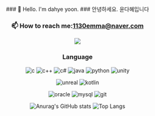 <div align="center">
###  👋 Hello. I'm dahye yoon.
###   안녕하세요. 윤다혜입니다

<!--
**gesture07/gesture07** is a ✨ _special_ ✨ repository because its `README.md` (this file) appears on your GitHub profile.

Here are some ideas to get you started:


### 🌱 I’m currently learning ...
- 👯 I’m looking to collaborate on ...
- 🤔 I’m looking for help with ...
- 💬 Ask me about ...
- 😄 Pronouns: ...
- ⚡ Fun fact: ...
-->



### 📫 How to reach me:1130emma@naver.com 
<a href="https://gombinimbi.tistory.com" target="_blank"><img src="https://img.shields.io/badge/Tistory-eb531f?style=plastic&logo=Tistory&logoColor=Red"/></a>


### Language
![c](https://img.shields.io/badge/-c-red)
![c++](https://img.shields.io/badge/-c%2B%2B-orange)
![c#](https://img.shields.io/badge/-c%23-yellow)
![java](https://img.shields.io/badge/-java-brightgreen)
![python](https://img.shields.io/badge/-python-blue)
![unity](https://img.shields.io/badge/-unity-purple)

![unreal](https://img.shields.io/badge/-unreal-red)
![kotlin](https://img.shields.io/badge/-kotlin-orange)

![oracle](https://img.shields.io/badge/-oracle-red)
![mysql](https://img.shields.io/badge/-mysql-orange)
![git](https://img.shields.io/badge/-git-yellow)


![Anurag's GitHub stats](https://github-readme-stats.vercel.app/api?username=gesture07&show_icons=true&theme=radical)
![Top Langs](https://github-readme-stats.vercel.app/api/top-langs/?username=gesture07&layout=compact&theme=radical)
</div>
